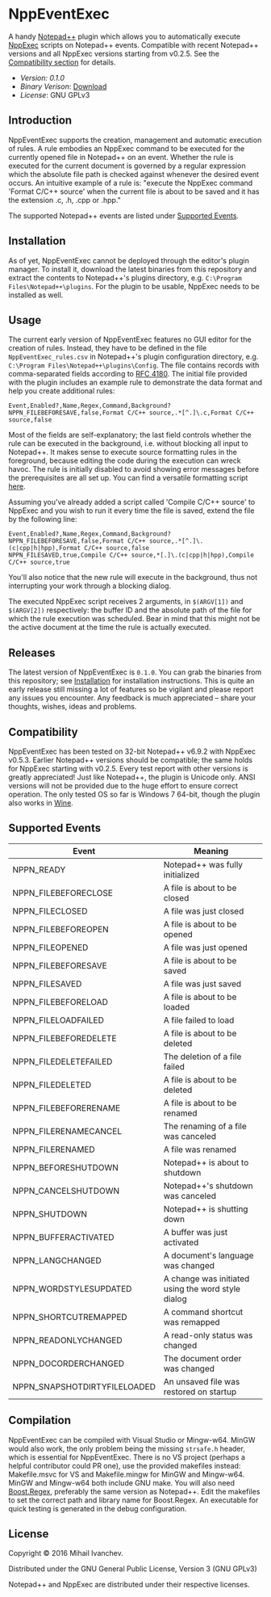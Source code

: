 # NppEventExec

A handy [Notepad++](https://github.com/notepad-plus-plus/notepad-plus-plus) plugin which allows you to automatically execute [NppExec](https://sourceforge.net/projects/npp-plugins/files/NppExec) scripts on Notepad++ events. Compatible with recent Notepad++ versions and all NppExec versions starting from v0.2.5. See the [Compatibility section](#compatibility) for details.

* _Version: 0.1.0_
* _Binary Verison_: [Download](#installation)
* _License_: GNU GPLv3

## Introduction

NppEventExec supports the creation, management and automatic execution of rules. A rule embodies an NppExec command to be executed for the currently opened file in Notepad++ on an event. Whether the rule is executed for the current document is governed by a regular expression which the absolute file path is checked against whenever the desired event occurs. An intuitive example of a rule is: "execute the NppExec command 'Format C/C++ source' when the current file is about to be saved and it has the extension .c, .h, .cpp or .hpp."

The supported Notepad++ events are listed under [Supported Events](#supported-events).

## Installation

As of yet, NppEventExec cannot be deployed through the editor's plugin manager. To install it, download the latest binaries from this repository and extract the contents to Notepad++'s plugins directory, e.g. `C:\Program Files\Notepad++\plugins`. For the plugin to be usable, NppExec needs to be installed as well.

## Usage

The current early version of NppEventExec features no GUI editor for the creation of rules. Instead, they have to be defined in the file `NppEventExec_rules.csv` in Notepad++'s plugin configuration directory, e.g. `C:\Program Files\Notepad++\plugins\Config`. The file contains records with comma-separated fields according to [RFC 4180](https://tools.ietf.org/html/rfc4180). The initial file provided with the plugin includes an example rule to demonstrate the data format and help you create additional rules:

```
Event,Enabled?,Name,Regex,Command,Background?
NPPN_FILEBEFORESAVE,false,Format C/C++ source,.*[^.]\.c,Format C/C++ source,false
```

Most of the fields are self-explanatory; the last field controls whether the rule can be executed in the background, i.e. without blocking all input to Notepad++. It makes sense to execute source formatting rules in the foreground, because editing the code during the execution can wreck havoc. The rule is initially disabled to avoid showing error messages before the prerequisites are all set up. You can find a versatile formatting script [here](https://github.com/MIvanchev/snippets/blob/master/NppExec/Format%20source.script).

Assuming you've already added a script called 'Compile C/C++ source' to NppExec and you wish to run it every time the file is saved, extend the file by the following line:

```
Event,Enabled?,Name,Regex,Command,Background?
NPPN_FILEBEFORESAVE,false,Format C/C++ source,.*[^.]\.(c|cpp|h|hpp),Format C/C++ source,false
NPPN_FILESAVED,true,Compile C/C++ source,*[.]\.(c|cpp|h|hpp),Compile C/C++ source,true
```

You'll also notice that the new rule will execute in the background, thus not interrupting your work through a blocking dialog.

The executed NppExec script receives 2 arguments, in `$(ARGV[1])` and `$(ARGV[2])` respectively: the buffer ID and the absolute path of the file for which the rule execution was scheduled. Bear in mind that this might not be the active document at the time the rule is actually executed.

## Releases

The latest version of NppEventExec is `0.1.0`. You can grab the binaries from this repository; see [Installation](#installation) for installation instructions. This is quite an early release still missing a lot of features so be vigilant and please report any issues you encounter. Any feedback is much appreciated &ndash; share your thoughts, wishes, ideas and problems.

## Compatibility

NppEventExec has been tested on 32-bit Notepad++ v6.9.2 with NppExec v0.5.3. Earlier Notepad++ versions should be compatible; the same holds for NppExec starting with v0.2.5. Every test report with other versions is greatly appreciated! Just like Notepad++, the plugin is Unicode only. ANSI versions will not be provided due to the huge effort to ensure correct operation. The only tested OS so far is Windows 7 64-bit, though the plugin also works in [Wine](https://www.winehq.org/).

## Supported Events
Event | Meaning
------|--------
NPPN_READY | Notepad++ was fully initialized
NPPN_FILEBEFORECLOSE | A file is about to be closed
NPPN_FILECLOSED | A file was just closed
NPPN_FILEBEFOREOPEN | A file is about to be opened
NPPN_FILEOPENED | A file was just opened
NPPN_FILEBEFORESAVE | A file is about to be saved
NPPN_FILESAVED | A file was just saved
NPPN_FILEBEFORELOAD | A file is about to be loaded
NPPN_FILELOADFAILED | A file failed to load
NPPN_FILEBEFOREDELETE | A file is about to be deleted
NPPN_FILEDELETEFAILED | The deletion of a file failed
NPPN_FILEDELETED | A file is about to be deleted
NPPN_FILEBEFORERENAME | A file is about to be renamed
NPPN_FILERENAMECANCEL | The renaming of a file was canceled
NPPN_FILERENAMED | A file was renamed
NPPN_BEFORESHUTDOWN | Notepad++ is about to shutdown
NPPN_CANCELSHUTDOWN | Notepad++'s shutdown was canceled
NPPN_SHUTDOWN | Notepad++ is shutting down
NPPN_BUFFERACTIVATED | A buffer was just activated
NPPN_LANGCHANGED | A document's language was changed
NPPN_WORDSTYLESUPDATED | A change was initiated using the word style dialog
NPPN_SHORTCUTREMAPPED | A command shortcut was remapped
NPPN_READONLYCHANGED | A read-only status was changed
NPPN_DOCORDERCHANGED | The document order was changed
NPPN_SNAPSHOTDIRTYFILELOADED | An unsaved file was restored on startup

## Compilation

NppEventExec can be compiled with Visual Studio or Mingw-w64. MinGW would also work, the only problem being the missing `strsafe.h` header, which is essential for NppEventExec. There is no VS project (perhaps a helpful contributor could PR one), use the provided makefiles instead: Makefile.msvc for VS and Makefile.mingw for MinGW and Mingw-w64. MinGW and Mingw-w64 both include GNU make. You will also need [Boost.Regex](http://www.boost.org/doc/libs/1_61_0/libs/regex/doc/html/index.html), preferably the same version as Notepad++. Edit the makefiles to set the correct path and library name for Boost.Regex. An executable for quick testing is generated in the debug configuration.

## License

Copyright © 2016 Mihail Ivanchev.

Distributed under the GNU General Public License, Version 3 (GNU GPLv3)

Notepad++ and NppExec are distributed under their respective licenses.
